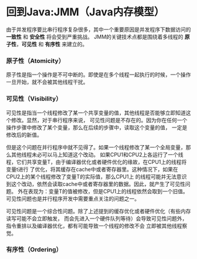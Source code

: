 回到Java:JMM（Java内存模型）
====================================================
由于并发程序要比串行程序复杂很多，其中一个重要原因是并发程序下数据访问的 **一致性** 和 **安全性** 将会受到严重挑战。
JMM的关键技术点都是围绕着多线程的 **原子性**，**可见性** 和 **有序性** 来建立的。

### 原子性（Atomicity）
原子性是指一个操作是不可中断的。即使是在多个线程一起执行的时候，一个操作一旦开始，就不会被其他线程干扰。

### 可见性（Visibility）
可见性是指当一个线程修改了某一个共享变量的值，其他线程是否能够立即知道这个修改。显然，对于串行程序来说，
可见性问题是不存在的。因为你在任何一个操作步骤中修改了某个变量，那么在后续的步骤中，读取这个变量的值，
一定是修改后的新值。

但是这个问题在并行程序中就不见得了。如果一个线程修改了某一个全局变量，那么其他线程未必可以马上知道这个改动。
如果CPU1和CPU2上各运行了一个线程，它们共享变量T，由于编译器优化或者硬件优化的缘故，在CPU1上的线程将变量t进行
了优化，将其缓存在cache中或者寄存器里。这种情况下，如果在CPU2上的某个线程修改了变量T的实际值，那么CPU1上
的线程可能并无法意识到这个改动，依然会读取cache中或者寄存器里的数据。因此，就产生了可见性问题。
外在表现为：变量T的值被修改，但是CPU1上的线程依然会取到一个旧值。可见性问题也是并行程序开发中需要重点关注的问题之一。

可见性问题是一个综合性问题。除了上述提到的缓存优化或者硬件优化（有些内存读写可能不会立即触发，
而会先进入一个硬件队列等待）会导致可见性问题外，指令重排以及编译器优化，都有可能导致一个线程的修改不会
立即被其他线程察觉。

### 有序性（Ordering）
